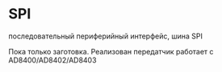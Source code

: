 # SPI
последовательный периферийный интерфейс, шина SPI

Пока только заготовка.
Реализован передатчик работает с AD8400/AD8402/AD8403
